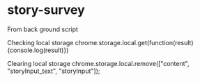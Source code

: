 # story-survey

From back ground script

Checking local storage
chrome.storage.local.get(function(result){console.log(result)})

Clearing local storage
chrome.storage.local.remove(["content", "storyInput_text", "storyInput"]);